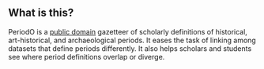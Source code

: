## What is this?

PeriodO is a [public domain](/license/) gazetteer of scholarly definitions of historical, art-historical, and archaeological periods. It eases the task of linking among datasets that define periods differently. It also helps scholars and students see where period definitions overlap or diverge.
